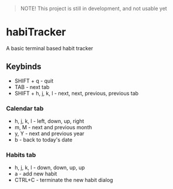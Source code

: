 > NOTE!
>  This project is still in development, and not usable yet
> 


# habiTracker
A basic terminal based habit tracker

## Keybinds
- SHIFT + q - quit
- TAB - next tab
- SHIFT + h, j, k, l - next, next, previous, previous tab
### Calendar tab
- h, j, k, l - left, down, up, right
- m, M - next and previous month
- y, Y - next and previous year
- b - back to today's date

### Habits tab
- h, j, k, l - down, down, up, up
- a - add new habit
- CTRL+C - terminate the new habit dialog
